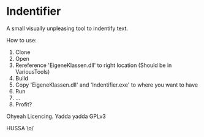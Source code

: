 # Indentifier
A small visually unpleasing tool to indentify text.

How to use:

1. Clone
2. Open
3. Rereference 'EigeneKlassen.dll' to right location (Should be in VariousTools)
4. Build
5. Copy 'EigeneKlassen.dll' and 'Indentifier.exe' to where you want to have
6. Run
7. ...
8. Profit?


Ohyeah Licencing.
Yadda yadda GPLv3

HUSSA \o/

